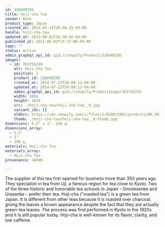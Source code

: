 ```yaml
---
id: 326848295
title: Hoji-cha Tea
vendor: None
product_type: Japan
created_at: 2014-07-22T20:08:10-04:00
handle: hoji-cha-tea
updated_at: 2023-08-02T14:36:42-04:00
published_at: 2011-06-02T14:37:00-04:00
tags: ""
status: active
admin_graphql_api_id: gid://shopify/Product/326848295
images:
  - id: 763755219
    alt: Hoji-cha Tea
    position: 1
    product_id: 326848295
    created_at: 2014-07-22T20:08:12-04:00
    updated_at: 2014-07-22T20:08:12-04:00
    admin_graphql_api_id: gid://shopify/ProductImage/763755219
    width: 1024
    height: 1024
    src: ./hoji-cha-tea/hoji-cha-tea__0.jpg
    variant_ids: []
    oldSrc: https://cdn.shopify.com/s/files/1/0589/2901/products/MG_8679.jpeg?v=1406074092
    thumb: ./hoji-cha-tea/hoji-cha-tea__0-thumb.jpg
dimensions: 5.5" x 3", 140 g.
dimensions_array:
  - 5.5"
  - 3"
  - 140 g.
materials: Hoji-cha Tea
materials_array:
  - Hoji-cha Tea
provenance: JAPAN

---
```


The supplier of this tea first opened for business more than 350 years ago. They specialize in tea from Uji, a famous region for tea close to Kyoto. Two of the three historic and honorable tea schools in Japan - Omotesenke and Urasenke - prefer their tea. Hoji-cha ("roasted tea") is a green tea from Japan. It is different from other teas because it is roasted over charcoal, giving the leaves a brown appearance despite the fact that they are actually green-tea leaves. The process was first performed in Kyoto in the 1920s and it is still popular today. Hoji-cha is well-known for its flavor, clarity, and low caffeine.